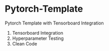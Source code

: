 # Pytorch-Template
Pytorch Template with Tensorboard Integration


1. Tensorboard Integration
2. Hyperparameter Testing
3. Clean Code
